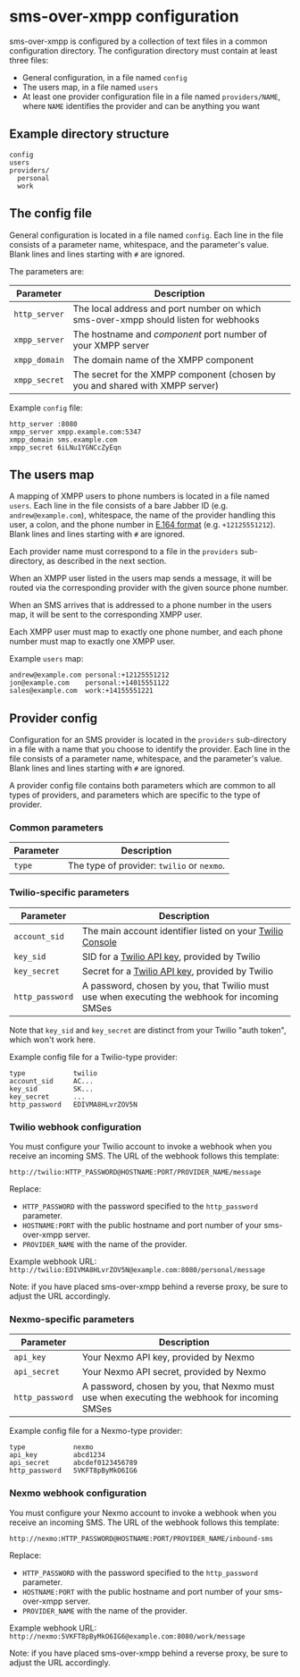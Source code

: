 # sms-over-xmpp configuration

sms-over-xmpp is configured by a collection of text files in a common
configuration directory.  The configuration directory must contain at
least three files:

* General configuration, in a file named `config`
* The users map, in a file named `users`
* At least one provider configuration file in a file named `providers/NAME`, where `NAME` identifies the provider and can be anything you want

## Example directory structure

```
config
users
providers/
  personal
  work
```

## The config file

General configuration is located in a file named `config`.
Each line in the file consists of a parameter name, whitespace,
and the parameter's value.  Blank lines and lines
starting with `#` are ignored.

The parameters are:

| Parameter     | Description                                                 |
| ------------- | ----------------------------------------------------------- |
| `http_server` | The local address and port number on which sms-over-xmpp should listen for webhooks |
| `xmpp_server` | The hostname and _component_ port number of your XMPP server |
| `xmpp_domain` | The domain name of the XMPP component                       |
| `xmpp_secret` | The secret for the XMPP component (chosen by you and shared with XMPP server) |

Example `config` file:

```
http_server :8080
xmpp_server xmpp.example.com:5347
xmpp_domain sms.example.com
xmpp_secret 6iLNu1YGNCcZyEqn
```

## The users map

A mapping of XMPP users to phone numbers is located in a file named `users`.
Each line in the file consists of a bare Jabber ID (e.g. `andrew@example.com`),
whitespace, the name of the provider handling this user, a colon, and the
phone number in [E.164 format](https://www.twilio.com/docs/glossary/what-e164) (e.g. `+12125551212`).
Blank lines and lines starting with `#` are ignored.

Each provider name must correspond to a file in the `providers`
sub-directory, as described in the next section.

When an XMPP user listed in the users map sends a message, it will be routed
via the corresponding provider with the given source phone number.

When an SMS arrives that is addressed to a phone number in the users map,
it will be sent to the corresponding XMPP user.

Each XMPP user must map to exactly one phone number, and each phone number
must map to exactly one XMPP user.

Example `users` map:

```
andrew@example.com personal:+12125551212
jon@example.com    personal:+14015551122
sales@example.com  work:+14155551221
```

## Provider config

Configuration for an SMS provider is located in the `providers`
sub-directory in a file with a name that you choose to identify the
provider.  Each line in the file consists of a parameter name,
whitespace, and the parameter's value.  Blank lines and lines
starting with `#` are ignored.

A provider config file contains both parameters which are common
to all types of providers, and parameters which are specific to the
type of provider.

### Common parameters

| Parameter     | Description                                                 |
| ------------- | ----------------------------------------------------------- |
| `type`        | The type of provider: `twilio` or `nexmo`.                  |

### Twilio-specific parameters

| Parameter       | Description |
| --------------- | ------------|
| `account_sid`   | The main account identifier listed on your [Twilio Console](https://www.twilio.com/console) |
| `key_sid`       | SID for a [Twilio API key](https://www.twilio.com/console/sms/dev-tools/api-keys), provided by Twilio |
| `key_secret`    | Secret for a [Twilio API key](https://www.twilio.com/console/sms/dev-tools/api-keys), provided by Twilio |
| `http_password` | A password, chosen by you, that Twilio must use when executing the webhook for incoming SMSes |

Note that `key_sid` and `key_secret` are distinct from your Twilio "auth token", which won't work here.

Example config file for a Twilio-type provider:

```
type            twilio
account_sid     AC...
key_sid         SK...
key_secret      ...
http_password   EDIVMA8HLvrZOV5N
```

### Twilio webhook configuration

You must configure your Twilio account to invoke a webhook when you
receive an incoming SMS.  The URL of the webhook follows this template:

`http://twilio:HTTP_PASSWORD@HOSTNAME:PORT/PROVIDER_NAME/message`

Replace:

* `HTTP_PASSWORD` with the password specified to the `http_password` parameter.
* `HOSTNAME:PORT` with the public hostname and port number of your sms-over-xmpp server.
* `PROVIDER_NAME` with the name of the provider.

Example webhook URL: `http://twilio:EDIVMA8HLvrZOV5N@example.com:8080/personal/message`

Note: if you have placed sms-over-xmpp behind a reverse proxy, be sure to adjust
the URL accordingly.

### Nexmo-specific parameters

| Parameter       | Description |
| --------------- | ------------|
| `api_key`       | Your Nexmo API key, provided by Nexmo |
| `api_secret`    | Your Nexmo API secret, provided by Nexmo |
| `http_password` | A password, chosen by you, that Nexmo must use when executing the webhook for incoming SMSes |

Example config file for a Nexmo-type provider:

```
type            nexmo
api_key         abcd1234
api_secret      abcdef0123456789
http_password   5VKFT8pByMkO6IG6
```

### Nexmo webhook configuration

You must configure your Nexmo account to invoke a webhook when you
receive an incoming SMS.  The URL of the webhook follows this template:

`http://nexmo:HTTP_PASSWORD@HOSTNAME:PORT/PROVIDER_NAME/inbound-sms`

Replace:

* `HTTP_PASSWORD` with the password specified to the `http_password` parameter.
* `HOSTNAME:PORT` with the public hostname and port number of your sms-over-xmpp server.
* `PROVIDER_NAME` with the name of the provider.

Example webhook URL: `http://nexmo:5VKFT8pByMkO6IG6@example.com:8080/work/message`

Note: if you have placed sms-over-xmpp behind a reverse proxy, be sure to adjust
the URL accordingly.
